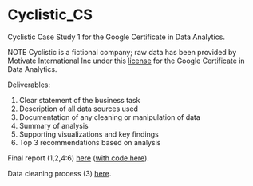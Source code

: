 # Cyclistic_CS
Cyclistic Case Study 1 for the Google Certificate in Data Analytics.

NOTE Cyclistic is a fictional company; raw data has been provided by Motivate International Inc under this [license](https://www.divvybikes.com/data-license-agreement) for the Google Certificate in Data Analytics.


Deliverables:
1) Clear statement of the business task
2) Description of all data sources used
3) Documentation of any cleaning or manipulation of data
4) Summary of analysis
5) Supporting visualizations and key findings
6) Top 3 recommendations based on analysis


Final report (1,2,4:6) [here]() ([with code here]()).  

Data cleaning process (3) [here]().  
